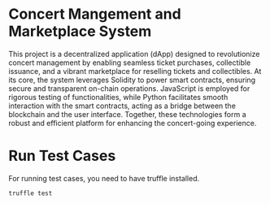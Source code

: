 # Concert Mangement and Marketplace System

This project is a decentralized application (dApp) designed to revolutionize concert management by enabling seamless ticket purchases, collectible issuance, and a vibrant marketplace for reselling tickets and collectibles. At its core, the system leverages Solidity to power smart contracts, ensuring secure and transparent on-chain operations. JavaScript is employed for rigorous testing of functionalities, while Python facilitates smooth interaction with the smart contracts, acting as a bridge between the blockchain and the user interface. Together, these technologies form a robust and efficient platform for enhancing the concert-going experience.

# Run Test Cases

For running test cases, you need to have truffle installed.

```
truffle test
```
